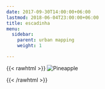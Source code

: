 ```yaml
---
date: 2017-09-30T14:00:00+06:00
lastmod: 2018-06-04T23:00:00+06:00
title: escadinha
menu:
  sidebar:
    parent: urban mapping
    weight: 1

---
```



{{< rawhtml >}}
<img class="filtered" src="/images/1-03.png" alt="Pineapple">



{{< /rawhtml >}}
